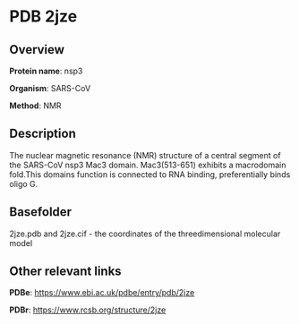 # PDB 2jze

## Overview

**Protein name**: nsp3

**Organism**: SARS-CoV

**Method**: NMR

## Description

The nuclear magnetic resonance (NMR) structure of a central segment of the SARS-CoV nsp3 Mac3 domain. Mac3(513-651) exhibits a macrodomain fold.This domains function is connected to RNA binding, preferentially binds oligo G.

## Basefolder

2jze.pdb and 2jze.cif - the coordinates of the threedimensional molecular model



## Other relevant links 
**PDBe**:  https://www.ebi.ac.uk/pdbe/entry/pdb/2jze
 
**PDBr**: https://www.rcsb.org/structure/2jze 
